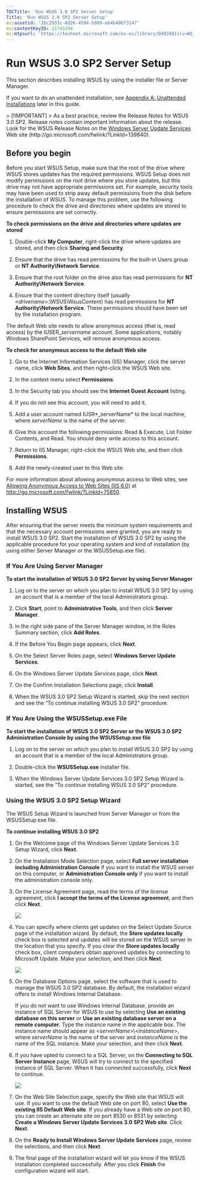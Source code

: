 ```yaml
---
TOCTitle: 'Run WSUS 3.0 SP2 Server Setup'
Title: 'Run WSUS 3.0 SP2 Server Setup'
ms:assetid: '3bc2933c-8d26-4594-b989-e64b406f3147'
ms:contentKeyID: 21741294
ms:mtpsurl: 'https://technet.microsoft.com/es-es/library/Dd939811(v=WS.10)'
---
```


Run WSUS 3.0 SP2 Server Setup
=============================

This section describes installing WSUS by using the installer file or Server Manager.

If you want to do an unattended installation, see [Appendix A: Unattended Installations](https://technet.microsoft.com/2443408e-5bd2-4b1f-b0a5-7ee1452fe5bc) later in this guide.

 
<p> </p>
> [!IMPORTANT]
> As a best practice, review the Release Notes for WSUS 3.0 SP2. Release notes contain important information about the release. Look for the WSUS Release Notes on the <a href="http://go.microsoft.com/fwlink/?linkid=139840">Windows Server Update Services</a> Web site (http://go.microsoft.com/fwlink/?LinkId=139840).
 

Before you begin
----------------

Before you start WSUS Setup, make sure that the root of the drive where WSUS stores updates has the required permissions. WSUS Setup does not modify permissions on the root drive where you store updates, but this drive may not have appropriate permissions set. For example, security tools may have been used to strip away default permissions from the disk before the installation of WSUS. To manage this problem, use the following procedure to check the drive and directories where updates are stored to ensure permissions are set correctly.

**To check permissions on the drive and directories where updates are stored**
1.  Double-click **My Computer**, right-click the drive where updates are stored, and then click **Sharing and Security**.

2.  Ensure that the drive has read permissions for the built-in Users group or **NT Authority\\Network Service**.

3.  Ensure that the root folder on the drive also has read permissions for **NT Authority\\Network Service**.

4.  Ensure that the content directory itself (usually &lt;*drivename*&gt;:\\WSUS\\WsusContent) has read permissions for **NT Authority\\Network Service**. These permissions should have been set by the installation program.

The default Web site needs to allow anonymous access (that is, read access) by the IUSER\_*servername* account. Some applications, notably Windows SharePoint Services, will remove anonymous access.

**To check for anonymous access to the default Web site**
1.  Go to the Internet Information Services (IIS) Manager, click the server name, click **Web Sites**, and then right-click the WSUS Web site.

2.  In the context menu select **Permissions**.

3.  In the Security tab you should see the **Internet Guest Account** listing.

4.  If you do not see this account, you will need to add it.

5.  Add a user account named IUSR*\_serverName* to the local machine, where *serverName* is the name of the server.

6.  Give this account the following permissions: Read & Execute, List Folder Contents, and Read. You should deny write access to this account.

7.  Return to IIS Manager, right-click the WSUS Web site, and then click **Permissions**.

8.  Add the newly-created user to this Web site.

For more information about allowing anonymous access to Web sites, see [Allowing Anonymous Access to Web Sites (IIS 6.0)](http://go.microsoft.com/fwlink/?linkid=75850) at http://go.microsoft.com/fwlink/?LinkId=75850.

Installing WSUS
---------------

After ensuring that the server meets the minimum system requirements and that the necessary account permissions were granted, you are ready to install WSUS 3.0 SP2. Start the installation of WSUS 3.0 SP2 by using the applicable procedure for your operating system and kind of installation (by using either Server Manager or the WSUSSetup.exe file).

### If You Are Using Server Manager

**To start the installation of WSUS 3.0 SP2 Server by using Server Manager**
1.  Log on to the server on which you plan to install WSUS 3.0 SP2 by using an account that is a member of the local Administrators group.

2.  Click **Start**, point to **Administrative Tools**, and then click **Server Manager**.

3.  In the right side pane of the Server Manager window, in the Roles Summary section, click **Add Roles**.

4.  If the Before You Begin page appears, click **Next**.

5.  On the Select Server Roles page, select **Windows Server Update Services**.

6.  On the Windows Server Update Services page, click **Next**.

7.  On the Confirm Installation Selections page, click **Install**.

8.  When the WSUS 3.0 SP2 Setup Wizard is started, skip the next section and see the “To continue installing WSUS 3.0 SP2” procedure.

### If You Are Using the WSUSSetup.exe File

**To start the installation of WSUS 3.0 SP2 Server or the WSUS 3.0 SP2 Administration Console by using the WSUSSetup.exe file**
1.  Log on to the server on which you plan to install WSUS 3.0 SP2 by using an account that is a member of the local Administrators group.

2.  Double-click the **WSUSSetup.exe** installer file.

3.  When the Windows Server Update Services 3.0 SP2 Setup Wizard is started, see the “To continue installing WSUS 3.0 SP2” procedure.

### Using the WSUS 3.0 SP2 Setup Wizard

The WSUS Setup Wizard is launched from Server Manager or from the WSUSSetup.exe file.

**To continue installing WSUS 3.0 SP2**
1.  On the Welcome page of the Windows Server Update Services 3.0 Setup Wizard, click **Next**.

2.  On the Installation Mode Selection page, select **Full server installation including Administration Console** if you want to install the WSUS server on this computer, or **Administration Console only** if you want to install the administration console only.

3.  On the License Agreement page, read the terms of the license agreement, click **I accept the terms of the License agreement**, and then click **Next**.

    ![](images/Dd939811.3d8849c4-1c1e-448f-ab9b-3e022bee42b5(WS.10).gif)

4.  You can specify where clients get updates on the Select Update Source page of the installation wizard. By default, the **Store updates locally** check box is selected and updates will be stored on the WSUS server in the location that you specify. If you clear the **Store updates locally** check box, client computers obtain approved updates by connecting to Microsoft Update. Make your selection, and then click **Next**.

    ![](images/Dd939811.1cdebb3e-4745-44fa-9a70-24484e090245(WS.10).gif)

5.  On the Database Options page, select the software that is used to manage the WSUS 3.0 SP2 database. By default, the installation wizard offers to install Windows Internal Database.

    If you do not want to use Windows Internal Database, provide an instance of SQL Server for WSUS to use by selecting **Use an existing database on this server** or **Use an existing database server on a remote computer**. Type the instance name in the applicable box. The instance name should appear as &lt;*serverName*&gt;\\&lt;*instanceName*&gt;, where *serverName* is the name of the server and *instanceName* is the name of the SQL instance. Make your selection, and then click **Next**.

6.  If you have opted to connect to a SQL Server, on the **Connecting to SQL Server Instance** page, WSUS will try to connect to the specified instance of SQL Server. When it has connected successfully, click **Next** to continue.

    ![](images/Dd939811.48677189-5dc7-43cc-b1b4-cb2f9f437665(WS.10).gif)

7.  On the Web Site Selection page, specify the Web site that WSUS will use. If you want to use the default Web site on port 80, select **Use the existing IIS Default Web site**. If you already have a Web site on port 80, you can create an alternate site on port 8530 or 8531 by selecting **Create a Windows Server Update Services 3.0 SP2 Web site**. Click **Next**.

8.  On the **Ready to Install Windows Server Update Services** page, review the selections, and then click **Next**.

9.  The final page of the installation wizard will let you know if the WSUS installation completed successfully. After you click **Finish** the configuration wizard will start.
